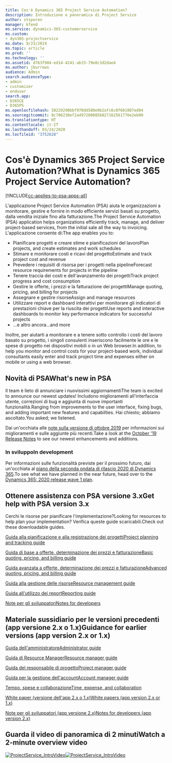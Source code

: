 ```yaml
---
title: Cos'è Dynamics 365 Project Service Automation?
description: Introduzione e panoramica di Project Service
author: stsporen
manager: kfend
ms.service: dynamics-365-customerservice
ms.custom:
- dyn365-projectservice
ms.date: 9/23/2019
ms.topic: article
ms.prod: ''
ms.technology: ''
ms.assetid: d763f984-ed14-4241-ab33-79e8c3d2dae4
ms.author: jburrows
audience: Admin
search.audienceType:
- admin
- customizer
- enduser
search.app:
- D365CE
- D365PS
ms.openlocfilehash: 50229290bbf970dd580e9b2afc6c0f601007ed04
ms.sourcegitcommit: 8c786230ef2a497280885b827162561776e2eb00
ms.translationtype: HT
ms.contentlocale: it-IT
ms.lasthandoff: 03/24/2020
ms.locfileid: "3752628"
---
```

# <a name="what-is-dynamics-365-project-service-automation"></a><span data-ttu-id="1c960-103">Cos'è Dynamics 365 Project Service Automation?</span><span class="sxs-lookup"><span data-stu-id="1c960-103">What is Dynamics 365 Project Service Automation?</span></span>

[!INCLUDE[cc-applies-to-psa-apps-all](../includes/cc-applies-to-psa-apps-all.md)]

<span data-ttu-id="1c960-104">L'applicazione Project Service Automation (PSA) aiuta le organizzazioni a monitorare, gestire e fornire in modo efficiente servizi basati su progetto, dalla vendita iniziale fino alla fatturazione.</span><span class="sxs-lookup"><span data-stu-id="1c960-104">The Project Service Automation (PSA) application helps organizations efficiently track, manage, and deliver project-based services, from the initial sale all the way to invoicing.</span></span> <span data-ttu-id="1c960-105">L'applicazione consente di:</span><span class="sxs-lookup"><span data-stu-id="1c960-105">The app enables you to:</span></span>

- <span data-ttu-id="1c960-106">Pianificare progetti e creare stime e pianificazioni del lavoro</span><span class="sxs-lookup"><span data-stu-id="1c960-106">Plan projects, and create estimates and work schedules</span></span>
- <span data-ttu-id="1c960-107">Stimare e monitorare costi e ricavi del progetto</span><span class="sxs-lookup"><span data-stu-id="1c960-107">Estimate and track project cost and revenue</span></span>
- <span data-ttu-id="1c960-108">Prevedere i requisiti di risorsa per i progetti nella pipeline</span><span class="sxs-lookup"><span data-stu-id="1c960-108">Forecast resource requirements for projects in the pipeline</span></span>
- <span data-ttu-id="1c960-109">Tenere traccia dei costi e dell'avanzamento dei progetti</span><span class="sxs-lookup"><span data-stu-id="1c960-109">Track project progress and cost consumption</span></span>
- <span data-ttu-id="1c960-110">Gestire le offerte, i prezzi e la fatturazione dei progetti</span><span class="sxs-lookup"><span data-stu-id="1c960-110">Manage quoting, pricing, and billing for projects</span></span>
- <span data-ttu-id="1c960-111">Assegnare e gestire risorse</span><span class="sxs-lookup"><span data-stu-id="1c960-111">Assign and manage resources</span></span>
- <span data-ttu-id="1c960-112">Utilizzare report e dashboard interattivi per monitorare gli indicatori di prestazioni chiave per la riuscita dei progetti</span><span class="sxs-lookup"><span data-stu-id="1c960-112">Use reports and interactive dashboards to monitor key performance indicators for successful projects</span></span>
- <span data-ttu-id="1c960-113">...e altro ancora</span><span class="sxs-lookup"><span data-stu-id="1c960-113">...and more</span></span>

<span data-ttu-id="1c960-114">Inoltre, per aiutarti a monitorare e a tenere sotto controllo i costi del lavoro basato su progetto, i singoli consulenti inseriscono facilmente le ore e le spese di progetto nei dispositivi mobili o in un Web browser.</span><span class="sxs-lookup"><span data-stu-id="1c960-114">In addition, to help you monitor and control costs for your project-based work, individual consultants easily enter and track project time and expenses either on mobile or using a web browser.</span></span>

## <a name="whats-new-in-psa"></a><span data-ttu-id="1c960-115">Novità di PSA</span><span class="sxs-lookup"><span data-stu-id="1c960-115">What's new in PSA</span></span>
<span data-ttu-id="1c960-116">Il team è lieto di annunciare i nuovissimi aggiornamenti</span><span class="sxs-lookup"><span data-stu-id="1c960-116">The team is excited to announce our newest updates!</span></span> <span data-ttu-id="1c960-117">Includono miglioramenti all'interfaccia utente, correzioni di bug e aggiunta di nuove importanti funzionalità.</span><span class="sxs-lookup"><span data-stu-id="1c960-117">Ranging from improvements to the user interface, fixing bugs, and adding important new features and capabilties.</span></span> <span data-ttu-id="1c960-118">Hai chiesto; abbiamo ascoltato.</span><span class="sxs-lookup"><span data-stu-id="1c960-118">You asked; we listened.</span></span>

<span data-ttu-id="1c960-119">Dai un'occhiata alle [note sulla versione di ottobre 2019](https://docs.microsoft.com/dynamics365-release-plan/2019wave2/index) per informazioni sui miglioramenti e sulle aggiunte più recenti.</span><span class="sxs-lookup"><span data-stu-id="1c960-119">Take a look at the [October '19 Release Notes](https://docs.microsoft.com/dynamics365-release-plan/2019wave2/index) to see our newest enhancements and additions.</span></span>

### <a name="in-development"></a><span data-ttu-id="1c960-120">In sviluppo</span><span class="sxs-lookup"><span data-stu-id="1c960-120">In development</span></span>
<span data-ttu-id="1c960-121">Per informazioni sulle funzionalità previste per il prossimo futuro, dai un'occhiata al [piano della seconda ondata di rilascio 2020 di Dynamics 365](https://docs.microsoft.com/dynamics365-release-plan/2020wave1/index).</span><span class="sxs-lookup"><span data-stu-id="1c960-121">To see what we have planned in the near future, head over to the [Dynamics 365: 2020 release wave 1 plan](https://docs.microsoft.com/dynamics365-release-plan/2020wave1/index).</span></span>

## <a name="get-help-with-psa-version-3x"></a><span data-ttu-id="1c960-122">Ottenere assistenza con PSA versione 3.x</span><span class="sxs-lookup"><span data-stu-id="1c960-122">Get help with PSA version 3.x</span></span>
<span data-ttu-id="1c960-123">Cerchi le risorse per pianificare l'implementazione?</span><span class="sxs-lookup"><span data-stu-id="1c960-123">Looking for resources to help plan your implementation?</span></span> <span data-ttu-id="1c960-124">Verifica queste guide scaricabili.</span><span class="sxs-lookup"><span data-stu-id="1c960-124">Check out these downloadable guides.</span></span>

 [<span data-ttu-id="1c960-125">Guida alla pianificazione e alla registrazione dei progetti</span><span class="sxs-lookup"><span data-stu-id="1c960-125">Project planning and tracking guide</span></span>](../project-service/implementation-guides/project-planning-tracking.md)

 [<span data-ttu-id="1c960-126">Guida di base a offerte, determinazione dei prezzi e fatturazione</span><span class="sxs-lookup"><span data-stu-id="1c960-126">Basic quoting, pricing, and billing guide</span></span>](../project-service/implementation-guides/begin-quoting-pricing-billing.md)

 [<span data-ttu-id="1c960-127">Guida avanzata a offerte, determinazione dei prezzi e fatturazione</span><span class="sxs-lookup"><span data-stu-id="1c960-127">Advanced quoting, pricing, and billing guide</span></span>](../project-service/implementation-guides/adv-quoting-pricing-billing.md)

 [<span data-ttu-id="1c960-128">Guida alla gestione delle risorse</span><span class="sxs-lookup"><span data-stu-id="1c960-128">Resource management guide</span></span>](../project-service/implementation-guides/resource-management-guide.md)

 [<span data-ttu-id="1c960-129">Guida all'utilizzo dei report</span><span class="sxs-lookup"><span data-stu-id="1c960-129">Reporting guide</span></span>](../project-service/implementation-guides/reporting-guide.md)

 [<span data-ttu-id="1c960-130">Note per gli sviluppatori</span><span class="sxs-lookup"><span data-stu-id="1c960-130">Notes for developers</span></span>](../project-service/developer-guides/overview-dev-notes-v3.x.md)

## <a name="guidance-for-earlier-versions-app-version-2x-or-1x"></a><span data-ttu-id="1c960-131">Materiale sussidiario per le versioni precedenti (app versione 2.x o 1.x)</span><span class="sxs-lookup"><span data-stu-id="1c960-131">Guidance for earlier versions (app version 2.x or 1.x)</span></span>
 [<span data-ttu-id="1c960-132">Guida dell'amministratore</span><span class="sxs-lookup"><span data-stu-id="1c960-132">Administrator guide</span></span>](../project-service/admin-guide.md)

 [<span data-ttu-id="1c960-133">Guida di Resource Manager</span><span class="sxs-lookup"><span data-stu-id="1c960-133">Resource manager guide</span></span>](../project-service/resource-manager-guide.md)

 [<span data-ttu-id="1c960-134">Guida del responsabile di progetto</span><span class="sxs-lookup"><span data-stu-id="1c960-134">Project manager guide</span></span>](../project-service/project-manager-guide.md)

 [<span data-ttu-id="1c960-135">Guida per la gestione dell'account</span><span class="sxs-lookup"><span data-stu-id="1c960-135">Account manager guide</span></span>](../project-service/account-manager-guide.md)

 [<span data-ttu-id="1c960-136">Tempo, spese e collaborazione</span><span class="sxs-lookup"><span data-stu-id="1c960-136">Time, expense, and collaboration</span></span>](../project-service/time-expense-collaboration-guide.md)

 [<span data-ttu-id="1c960-137">White paper (versione dell'app 2.x o 1.x)</span><span class="sxs-lookup"><span data-stu-id="1c960-137">White papers (app version 2.x or 1.x)</span></span>](../project-service/white-papers.md)

 [<span data-ttu-id="1c960-138">Note per gli sviluppatori (app versione 2.x)</span><span class="sxs-lookup"><span data-stu-id="1c960-138">Notes for developers (app version 2.x)</span></span>](../project-service/developer-guides/add-custom-qoi-forms-v2.x.md)

 ## <a name="watch-a-2-minute-overview-video"></a><span data-ttu-id="1c960-139">Guarda il video di panoramica di 2 minuti</span><span class="sxs-lookup"><span data-stu-id="1c960-139">Watch a 2-minute overview video</span></span>
 <a name="heroArea"></a> <span data-ttu-id="1c960-140">[![ProjectService_IntroVideo](../project-service/media/project-service-intro-video.png "ProjectService_IntroVideo")](https://go.microsoft.com/fwlink/p/?LinkId=799457)</span><span class="sxs-lookup"><span data-stu-id="1c960-140">[![ProjectService_IntroVideo](../project-service/media/project-service-intro-video.png "ProjectService_IntroVideo")](https://go.microsoft.com/fwlink/p/?LinkId=799457)</span></span>


